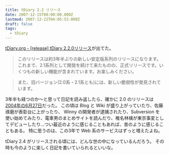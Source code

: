 ```yaml
---
title: tDiary 2.2 リリース
date: 2007-12-15T00:00:00.000Z
lastmod: 2007-12-22T04:05:53.000Z
draft: false
tags:
  - tDiary
---
```


[tDiary.org - \[release\] tDiary 2.2.0リリース](http://www.tdiary.org/20071216.html)が出てた。

> このリリースは約3年半ぶりの新しい安定版系列のリリースになります。これまで、2.1系列として開発を続けて来たものの、正式リリースです。いくつもの新しい機能が含まれています。お楽しみください。

> また、旧バージョン(2.0系・2.1系とも)には、新しい脆弱性が発見されています。

3年半も経つのか〜と思って日記を読み返したら、確かに 2.0 のリリースは[2004年の6月27日](/posts/20040627/p01)だった。 この頃は Blog と Wiki が盛り上がっていたり、佐藤琢磨が表彰台に上がったり、 Winny の開発者が逮捕されたり、Subversion を使い始めてみたり、電車男のまとめサイトを読んだり、椎名林檎が東京事変としてデビューしたり…つい最近のように感じることもあれば、昔のように感じることもある。 特に思うのは、この3年で Web 系のサービスはずっと増えたよね。

tDiary 2.4 がリリースされる頃には、どんな世の中になっているんだろう。 その時も今のように楽しく日記を書いていられるといいな。
